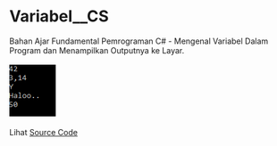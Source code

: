 # Variabel__CS
Bahan Ajar Fundamental Pemrograman C# - Mengenal Variabel Dalam Program dan Menampilkan Outputnya ke Layar.<br><br>
<img src="https://github.com/RizkyKhapidsyah/Variabel__CS/blob/master/result/001.PNG"><br><br>
Lihat <a href="https://github.com/RizkyKhapidsyah/Variabel__CS/blob/master/Program.cs">Source Code</a>
